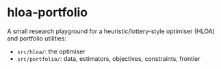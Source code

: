 # hloa-portfolio

A small research playground for a heuristic/lottery-style optimiser (HLOA) and portfolio utilities:
- `src/hloa/`: the optimiser
- `src/portfolio/`: data, estimators, objectives, constraints, frontier
